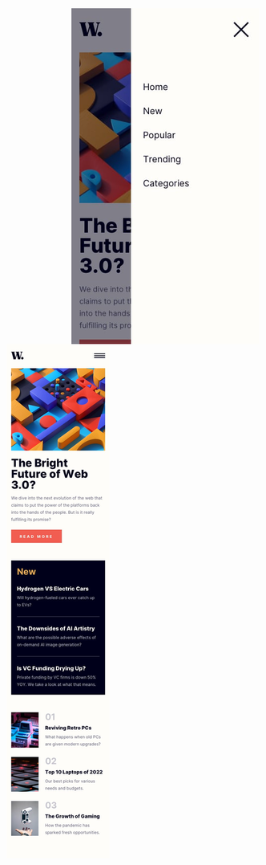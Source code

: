 
<img align="right" src="./design/mobile-menu.jpg">
<img align="left" src="./design/mobile-design.jpg">
